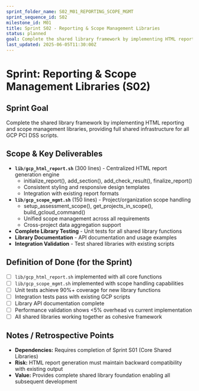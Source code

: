 ```yaml
---
sprint_folder_name: S02_M01_REPORTING_SCOPE_MGMT
sprint_sequence_id: S02
milestone_id: M01
title: Sprint S02 - Reporting & Scope Management Libraries
status: planned
goal: Complete the shared library framework by implementing HTML reporting and scope management libraries, providing full shared infrastructure for all GCP PCI DSS scripts.
last_updated: 2025-06-05T11:30:00Z
---
```


# Sprint: Reporting & Scope Management Libraries (S02)

## Sprint Goal
Complete the shared library framework by implementing HTML reporting and scope management libraries, providing full shared infrastructure for all GCP PCI DSS scripts.

## Scope & Key Deliverables
- **`lib/gcp_html_report.sh`** (300 lines) - Centralized HTML report generation engine
  - initialize_report(), add_section(), add_check_result(), finalize_report()
  - Consistent styling and responsive design templates
  - Integration with existing report formats
- **`lib/gcp_scope_mgmt.sh`** (150 lines) - Project/organization scope handling
  - setup_assessment_scope(), get_projects_in_scope(), build_gcloud_command()
  - Unified scope management across all requirements
  - Cross-project data aggregation support
- **Complete Library Testing** - Unit tests for all shared library functions
- **Library Documentation** - API documentation and usage examples
- **Integration Validation** - Test shared libraries with existing scripts

## Definition of Done (for the Sprint)
- [ ] `lib/gcp_html_report.sh` implemented with all core functions
- [ ] `lib/gcp_scope_mgmt.sh` implemented with scope handling capabilities
- [ ] Unit tests achieve 90%+ coverage for new library functions
- [ ] Integration tests pass with existing GCP scripts
- [ ] Library API documentation complete
- [ ] Performance validation shows <5% overhead vs current implementation
- [ ] All shared libraries working together as cohesive framework

## Notes / Retrospective Points
- **Dependencies:** Requires completion of Sprint S01 (Core Shared Libraries)
- **Risk:** HTML report generation must maintain backward compatibility with existing output
- **Value:** Provides complete shared library foundation enabling all subsequent development